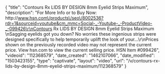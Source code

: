 {
    "title": "Contours Rx LIDS BY DESIGN 8mm Eyelid Strips  Maximum",
    "description": "For More Info or to Buy Now: http:\/\/www.hsn.com\/products\/seo\/8002536?rdr=1&sourceid=youtube&cm_mmc=Social-_-Youtube-_-ProductVideo-_-099426\r\nContours Rx LIDS BY DESIGN 8mm Eyelid Strips  Maximum \nSagging eyelids got you down? No worries  these ingenious strips were designed specifically to help temporarily uplift the look of your...\r\nPrices shown on the previously recorded video may not represent the current price.  View hsn.com to view the current selling price. HSN Item #099426",
    "videoid": "112368579",
    "date_created": "1462107066",
    "date_modified": "1503423155",
    "type": "captivate",
    "layout": "video",
    "url": "\/v\/contours-rx-lids-by-design-8mm-eyelid-strips-maximum\/112368579"
}